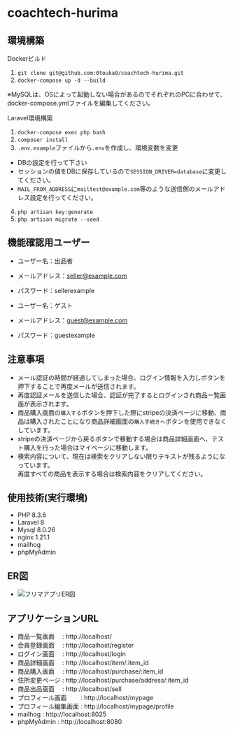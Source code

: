 # coachtech-hurima

## 環境構築
Dockerビルド

1. `git clone git@github.com:0touka0/coachtech-hurima.git`
2. `docker-compose up -d --build`

※MySQLは、OSによって起動しない場合があるのでそれぞれのPCに合わせて、docker-compose.ymlファイルを編集してください。

Laravel環境構築

1. `docker-compose exec php bash`
2. `composer install`
3. `.env.example`ファイルから`.env`を作成し、環境変数を変更<br>
- DBの設定を行って下さい
- セッションの値をDBに保存しているので`SESSION_DRIVER=database`に変更してください。
- `MAIL_FROM_ADDRESS`に`mailtest@example.com`等のような送信側のメールアドレス設定を行ってください。
4. `php artisan key:generate`
5. `php artisan migrate --seed`

## 機能確認用ユーザー
- ユーザー名：出品者
- メールアドレス：seller@example.com
- パスワード：sellerexample

- ユーザー名：ゲスト
- メールアドレス：guest@example.com
- パスワード：guestexample

## 注意事項
- メール認証の時間が経過してしまった場合、ログイン情報を入力しボタンを押下することで再度メールが送信されます。
- 再度認証メールを送信した場合、認証が完了するとログインされ商品一覧画面が表示されます。
- 商品購入画面の`購入する`ボタンを押下した際にstripeの決済ページに移動、商品は購入されたことになり商品詳細画面の`購入手続きへ`ボタンを使用できなくしています。
- stripeの決済ページから戻るボタンで移動する場合は商品詳細画面へ、テスト購入を行った場合はマイページに移動します。
- 検索内容について、現在は検索をクリアしない限りテキストが残るようになっています。<br>再度すべての商品を表示する場合は検索内容をクリアしてください。

## 使用技術(実行環境)
- PHP 8.3.6
- Laravel 8
- Mysql 8.0.26
- nginx 1.21.1
- mailhog
- phpMyAdmin

## ER図
- ![フリマアプリER図](https://github.com/user-attachments/assets/cc4239f5-70b7-4a45-b3c1-e995bfc6c3a8)

## アプリケーションURL
- 商品一覧画面　 : http://localhost/
- 会員登録画面　 : http://localhost/register
- ログイン画面　 : http://localhost/login
- 商品詳細画面　 : http://localhost/item/:item_id
- 商品購入画面　 : http://localhost/purchase/:item_id
- 住所変更ページ : http://localhost/purchase/address/:item_id
- 商品出品画面　 : http://localhost/sell
- プロフィール画面　　 : http://localhost/mypage
- プロフィール編集画面 : http://localhost/mypage/profile
- mailhog    : http://localhost:8025
- phpMyAdmin : http://localhost:8080